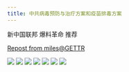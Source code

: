 ```yaml
---
title: 中共病毒预防与治疗方案和疫苗排毒方案
---
```

 
新中国联邦 爆料革命 推荐

[Repost from miles@GETTR](https://gettr.com/post/pdgwwqbd76)

![](.\page_en0.jpg)
![](.\page_en1.jpg)
![](.\page_en2.jpg)
![](.\page_en3.jpg)
![](.\page_en4.jpg)
![](.\page_en5.jpg)
![](.\disclaimer_en.jpg)